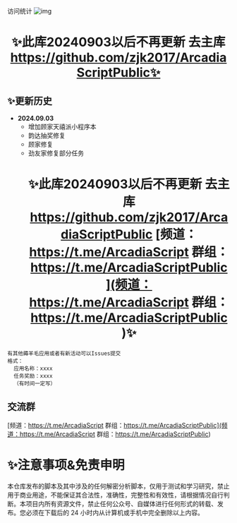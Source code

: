 
访问统计
![img](https://profile-counter.glitch.me/zjk2017/count.svg)


# <h1 align="center">✨此库20240903以后不再更新 去主库 https://github.com/zjk2017/ArcadiaScriptPublic✨</h1>




## ✨更新历史
- <b>2024.09.03</b>
    - 增加顾家天禧派小程序本
    - 韵达抽奖修复
    - 顾家修复
    - 劲友家修复部分任务
      # <h1 align="center">✨此库20240903以后不再更新 去主库 https://github.com/zjk2017/ArcadiaScriptPublic  [频道：https://t.me/ArcadiaScript 群组：https://t.me/ArcadiaScriptPublic](频道：https://t.me/ArcadiaScript 群组：https://t.me/ArcadiaScriptPublic)✨</h1>


```
有其他薅羊毛应用或者有新活动可以Issues提交
格式：
  应用名称：xxxx
  任务奖励：xxxx
  （有时间一定写）
```

## 交流群
[频道：https://t.me/ArcadiaScript 群组：https://t.me/ArcadiaScriptPublic](频道：https://t.me/ArcadiaScript 群组：https://t.me/ArcadiaScriptPublic)

# ✨注意事项&免责申明
 本仓库发布的脚本及其中涉及的任何解密分析脚本，仅用于测试和学习研究，禁止用于商业用途，不能保证其合法性，准确性，完整性和有效性，请根据情况自行判断。本项目内所有资源文件，禁止任何公众号、自媒体进行任何形式的转载、发布。您必须在下载后的 24 小时内从计算机或手机中完全删除以上内容。
